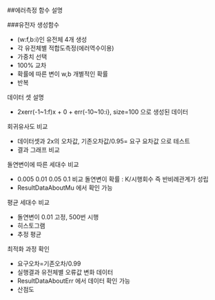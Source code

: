 ##에러측정 함수 설명

###유전자 생성함수
- (w:f,b:i)인 유전체 4개 생성
- 각 유전체별 적합도측정(에러역수이용)
- 가중치 선택
- 100% 교차
- 확률에 따른 변이 w,b 개별적인 확률
- 반복

데이터 셋 설명
- 2xerr(-1~1:f)x + 0 + err(-10~10:i}, size=100 으로 생성된 데이터

회귀유사도 비교
- 데이터셋과 2x의 오차값, 기존오차값/0.95= 요구 요차값 으로 테스트
- 결과 그래프 비교

돌연변이에 따른 세대수 비교
- 0.005 0.01 0.05 0.1 비교 돌연변이 확률 : K/시행회수 즉 반비례관계가 성립
- ResultDataAboutMu 에서 확인 가능

평균 세대수 비교
- 돌연변이 0.01 고정, 500번 시행
- 히스토그램
- 추정 평균

최적화 과정 확인
- 요구오차=기존오차/0.99
- 실행결과 유전체별 오류값 변화 데이터
- ResultDataAboutErr 에서 데이터 확인 가능
- 산점도 

